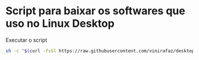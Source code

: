 # Script para baixar os softwares que uso no Linux Desktop

Executar o script
```bash
sh -c "$(curl -fsSl https://raw.githubusercontent.com/vinirafaz/desktop_setup/main/setup.sh)"
